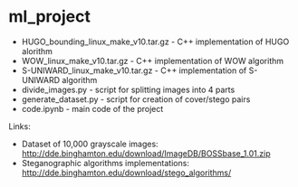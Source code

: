# ml_project

- HUGO_bounding_linux_make_v10.tar.gz - C++ implementation of HUGO alorithm
- WOW_linux_make_v10.tar.gz - C++ implementation of WOW algorithm
- S-UNIWARD_linux_make_v10.tar.gz - C++ implementation of S-UNIWARD algorithm
- divide_images.py - script for splitting images into 4 parts
- generate_dataset.py - script for creation of cover/stego pairs
- code.ipynb - main code of the project

Links:
  - Dataset of 10,000 grayscale images: http://dde.binghamton.edu/download/ImageDB/BOSSbase_1.01.zip
  - Steganographic algorithms implementations: http://dde.binghamton.edu/download/stego_algorithms/
